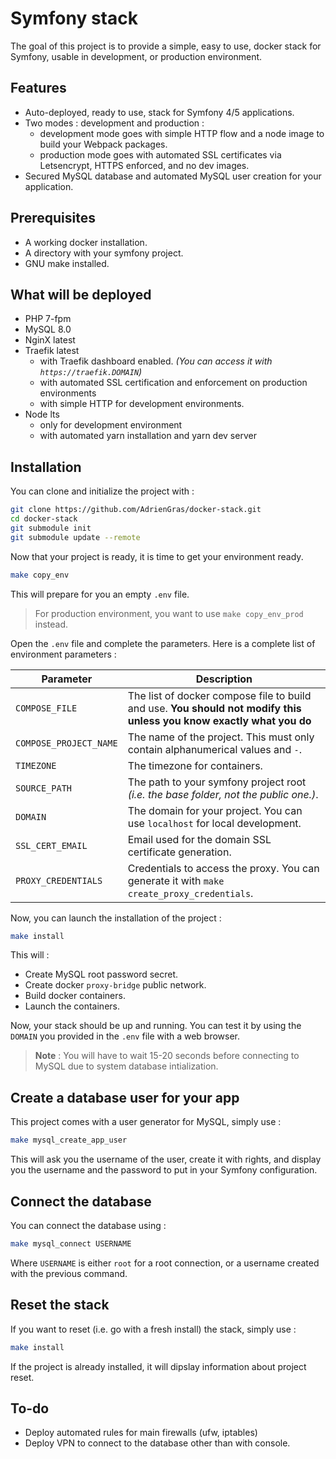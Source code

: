 # Symfony stack

The goal of this project is to provide a simple, easy to use, docker stack for Symfony, usable in development, or production
environment.

## Features
* Auto-deployed, ready to use, stack for Symfony 4/5 applications.
* Two modes : development and production :
    * development mode goes with simple HTTP flow and a node image to build your Webpack packages.
    * production mode goes with automated SSL certificates via Letsencrypt, HTTPS enforced, and no dev images.
* Secured MySQL database and automated MySQL user creation for your application.

## Prerequisites
* A working docker installation.
* A directory with your symfony project.
* GNU make installed.

## What will be deployed
* PHP 7-fpm
* MySQL 8.0
* NginX latest
* Traefik latest
    * with Traefik dashboard enabled. *(You can access it with `https://traefik.DOMAIN`)*
    * with automated SSL certification and enforcement on production environments
    * with simple HTTP for development environments.
* Node lts
    * only for development environment
    * with automated yarn installation and yarn dev server

## Installation
You can clone and initialize the project with :
```bash
git clone https://github.com/AdrienGras/docker-stack.git
cd docker-stack
git submodule init
git submodule update --remote
```

Now that your project is ready, it is time to get your environment ready.

```bash
make copy_env
```

This will prepare for you an empty `.env` file.

> For production environment, you want to use `make copy_env_prod` instead.

Open the `.env` file and complete the parameters. Here is a complete list of environment parameters :

| Parameter | Description |
|-----------|-------------|
| `COMPOSE_FILE` | The list of docker compose file to build and use. **You should not modify this unless you know exactly what you do** |
| `COMPOSE_PROJECT_NAME` | The name of the project. This must only contain alphanumerical values and `-`. |
| `TIMEZONE` | The timezone for containers. |
| `SOURCE_PATH` | The path to your symfony project root *(i.e. the base folder, not the public one.)*. |
| `DOMAIN` | The domain for your project. You can use `localhost` for local development. |
| `SSL_CERT_EMAIL` | Email used for the domain SSL certificate generation. |
| `PROXY_CREDENTIALS` | Credentials to access the proxy. You can generate it with `make create_proxy_credentials`. |

Now, you can launch the installation of the project :

```bash
make install
```

This will :
* Create MySQL root password secret.
* Create docker `proxy-bridge` public network.
* Build docker containers.
* Launch the containers.

Now, your stack should be up and running. You can test it by using the `DOMAIN` you provided in the `.env` file with a web browser.

> **Note** : You will have to wait 15-20 seconds before connecting to MySQL due to system database intialization.

## Create a database user for your app
This project comes with a user generator for MySQL, simply use :

```bash
make mysql_create_app_user
```

This will ask you the username of the user, create it with rights, and display you the username and the password to put in your Symfony configuration.

## Connect the database
You can connect the database using :

```bash
make mysql_connect USERNAME
```
Where `USERNAME` is either `root` for a root connection, or a username created with the previous command.

## Reset the stack
If you want to reset (i.e. go with a fresh install) the stack, simply use :

```bash
make install
```
If the project is already installed, it will dipslay information about project reset.

## To-do
* Deploy automated rules for main firewalls (ufw, iptables)
* Deploy VPN to connect to the database other than with console.